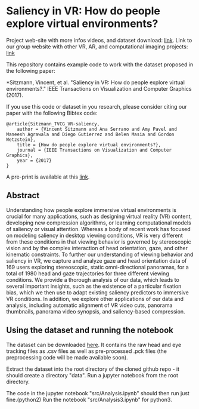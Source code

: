 # Saliency in VR: How do people explore virtual environments?
Project web-site with more infos videos, and dataset download: [link](https://vsitzmann.github.io/vr-saliency/).
Link to our group website with other VR, AR, and computational imaging projects: [link](http://www.computationalimaging.org/)

This repository contains example code to work with the dataset proposed in the following paper:

*Sitzmann, Vincent, et al. "Saliency in VR: How do people explore virtual environments?." IEEE Transactions on Visualization and Computer Graphics (2017).

If you use this code or dataset in you research, please consider citing our paper with the following Bibtex code:

```
@article{Sitzmann_TVCG_VR-saliency, 
    author = {Vincent Sitzmann and Ana Serrano and Amy Pavel and Maneesh Agrawala and Diego Gutierrez and Belen Masia and Gordon Wetzstein}, 
    title = {How do people explore virtual environments?}, 
    journal = {IEEE Transactions on Visualization and Computer Graphics}, 
    year = {2017}
} 
```
A pre-print is available at this [link](http://ieeexplore.ieee.org/document/8269807/).

## Abstract

Understanding how people explore immersive virtual environments is crucial for many applications, such as designing virtual reality (VR) content, developing new compression algorithms, or learning computational models of saliency or visual attention. Whereas a body of recent work has focused on modeling saliency in desktop viewing conditions, VR is very different from these conditions in that viewing behavior is governed by stereoscopic vision and by the complex interaction of head orientation, gaze, and other kinematic constraints. To further our understanding of viewing behavior and saliency in VR, we capture and analyze gaze and head orientation data of 169 users exploring stereoscopic, static omni-directional panoramas, for a total of 1980 head and gaze trajectories for three different viewing conditions. We provide a thorough analysis of our data, which leads to several important insights, such as the existence of a particular fixation bias, which we then use to adapt existing saliency predictors to immersive VR conditions. In addition, we explore other applications of our data and analysis, including automatic alignment of VR video cuts, panorama thumbnails, panorama video synopsis, and saliency-based compression. 


## Using the dataset and running the notebook

The dataset can be downloaded [here](https://drive.google.com/file/d/1BHtigR_egB6E-N4irZA9wSAH_902_PBh/view?usp=sharing). It contains the raw head and eye tracking files as .csv files as well as pre-processed .pck files (the preprocessing code will be made available soon).

Extract the dataset into the root directory of the cloned github repo - it should create a directory "data".
Run a jupyter notebook from the root directory.

The code in the jupyter notebook "src/Analysis.ipynb" should then run just fine.(python2)
Run the notebook "src/Analysis3.ipynb" for python3.
